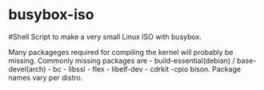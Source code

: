 # busybox-iso

#Shell Script to make a very small Linux ISO with busybox.

Many packageges required for compiling the kernel will probably be missing. Commonly missing packages are - build-essential(debian) / base-devel(arch) - bc - libssl - flex - libelf-dev - cdrkit -cpio bison.
Package names vary per distro.
